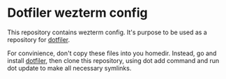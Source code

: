 # Dotfiler wezterm config

This repository contains wezterm config.
It's purpose to be used as a repository for [dotfiler][].

For convinience, don't copy these files into you homedir. Instead,
go and install [dotfiler][], then clone this repository, using
dot add <url> command and run dot update to make all necessary
symlinks.

[dotfiler]: https://github.com/svetlyak40wt/dotfiler
